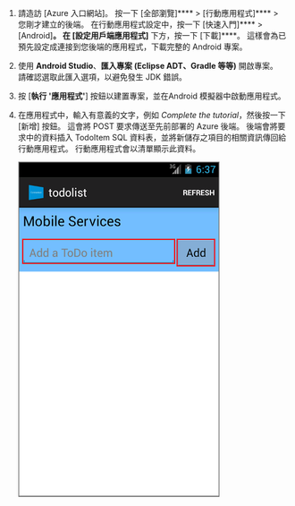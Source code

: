 1. 請造訪 [Azure 入口網站]。 按一下 [全部瀏覽]**** > [行動應用程式]**** > 您剛才建立的後端。 在行動應用程式設定中，按一下 [快速入門]**** > [Android]****。 在 [設定用戶端應用程式]**** 下方，按一下 [下載]****。 這樣會為已預先設定成連接到您後端的應用程式，下載完整的 Android 專案。

2. 使用 **Android Studio**、**匯入專案 (Eclipse ADT、Gradle 等等)** 開啟專案。 請確認選取此匯入選項，以避免發生 JDK 錯誤。

3. 按 [**執行 '應用程式'**] 按鈕以建置專案，並在Android 模擬器中啟動應用程式。

4. 在應用程式中，輸入有意義的文字，例如 _Complete the tutorial_，然後按一下 [新增] 按鈕。 這會將 POST 要求傳送至先前部署的 Azure 後端。 後端會將要求中的資料插入 TodoItem SQL 資料表，並將新儲存之項目的相關資訊傳回給行動應用程式。 行動應用程式會以清單顯示此資料。

    ![](./media/mobile-services-android-get-started/mobile-quickstart-startup-android.png)


[azure portal]: https://portal.azure.com/ 

